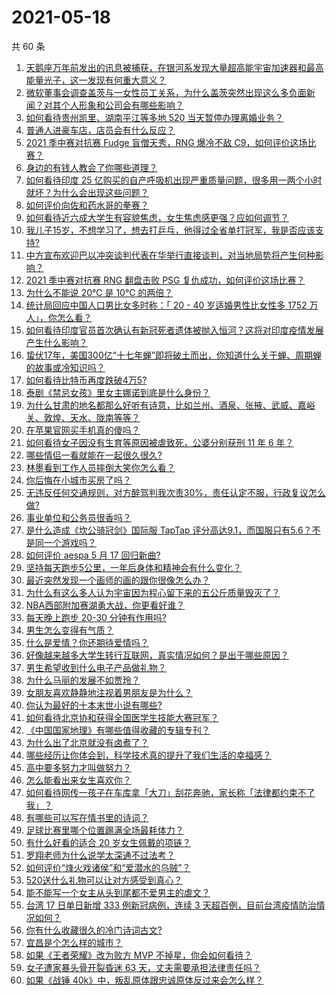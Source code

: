 # 2021-05-18

共 60 条

<!-- BEGIN -->
<!-- 最后更新时间 Tue May 18 2021 02:19:46 GMT+0800 (China Standard Time) -->

1. [天鹅座万年前发出的讯息被捕获，在银河系发现大量超高能宇宙加速器和最高能量光子，这一发现有何重大意义？](https://www.zhihu.com/question/459873347)
2. [微软董事会调查盖茨与一女性员工关系，为什么盖茨突然出现这么多负面新闻？对其个人形象和公司会有哪些影响？](https://www.zhihu.com/question/459873120)
3. [如何看待贵州凯里、湖南平江等多地 520 当天暂停办理离婚业务？](https://www.zhihu.com/question/459749764)
4. [普通人进豪车店，店员会有什么反应？](https://www.zhihu.com/question/40852072)
5. [2021 季中赛对抗赛 Fudge 盲僧天秀，RNG 爆冷不敌
   C9，如何评价这场比赛？](https://www.zhihu.com/question/460014492)
6. [身边的有钱人教会了你哪些道理？](https://www.zhihu.com/question/430653175)
7. [如何看待印度 25
   亿购买的自产呼吸机出现严重质量问题，很多用一两个小时就坏？为什么会出现这些问题？](https://www.zhihu.com/question/459351191)
8. [如何评价向佐和药水哥的拳赛？](https://www.zhihu.com/question/459765039)
9. [如何看待近六成大学生有容貌焦虑，女生焦虑感更强？应如何调节？](https://www.zhihu.com/question/446241093)
10. [我儿子15岁，不想学习了，想去打乒乓，他得过全省单打冠军，我是否应该支持?](https://www.zhihu.com/question/456960345)
11. [中方宣布欢迎巴以冲突谈判代表在华举行直接谈判，对当地局势将产生何种影响？](https://www.zhihu.com/question/459778849)
12. [2021 季中赛对抗赛 RNG 翻盘击败 PSG
    复仇成功，如何评价这场比赛？](https://www.zhihu.com/question/459980638)
13. [为什么不能说 20℃ 是 10℃ 的两倍？](https://www.zhihu.com/question/25112140)
14. [统计局回应中国人口男比女多时称：「 20 - 40 岁适婚男性比女性多 1752
    万人」，你怎么看？](https://www.zhihu.com/question/459890468)
15. [如何看待印度官员首次确认有新冠死者遗体被抛入恒河？这将对印度疫情发展产生什么影响？](https://www.zhihu.com/question/459878844)
16. [蛰伏17年，美国300亿“十七年蝉”即将破土而出，你知道什么关于蝉、周期蝉的故事或冷知识吗？](https://www.zhihu.com/question/459355817)
17. [如何看待比特币再度跌破4万5?](https://www.zhihu.com/question/459874779)
18. [泰剧《禁忌女孩》里女主娜诺到底是什么身份？](https://www.zhihu.com/question/407927126)
19. [为什么甘肃的地名都那么好听有诗意，比如兰州、酒泉、张掖、武威、嘉峪关、敦煌、天水、陇南等等？](https://www.zhihu.com/question/343852891)
20. [在苹果官网买手机真的傻吗？](https://www.zhihu.com/question/447287590)
21. [如何看待女子因没有生育等原因被虐致死，公婆分别获刑 11 年 6
    年？](https://www.zhihu.com/question/459407583)
22. [哪些情侣一看就能在一起很久很久?](https://www.zhihu.com/question/309398217)
23. [林墨看到工作人员摔倒大笑你怎么看？](https://www.zhihu.com/question/459874652)
24. [你后悔在小城市买房了吗？](https://www.zhihu.com/question/449925888)
25. [无违反任何交通规则，对方醉驾判我次责30%，责任认定不服，行政复议怎么做?](https://www.zhihu.com/question/456577306)
26. [事业单位和公务员很香吗？](https://www.zhihu.com/question/458608927)
27. [是什么造成《坎公骑冠剑》国际服 TapTap
    评分高达9.1，而国服只有5.6？不是同一个游戏吗？](https://www.zhihu.com/question/457083092)
28. [如何评价 aespa 5 月 17 回归新曲?](https://www.zhihu.com/question/459951978)
29. [坚持每天跑步5公里，一年后身体和精神会有什么变化？](https://www.zhihu.com/question/422797771)
30. [最近突然发现一个画师的画的跟你很像怎么办？](https://www.zhihu.com/question/458314529)
31. [为什么有这么多人认为宇宙因为程心留下来的五公斤质量毁灭了？](https://www.zhihu.com/question/459631568)
32. [NBA西部附加赛湖勇大战，你更看好谁？](https://www.zhihu.com/question/459872947)
33. [每天晚上跑步 20-30 分钟有作用吗?](https://www.zhihu.com/question/435607815)
34. [男生怎么变得有气质？](https://www.zhihu.com/question/29569463)
35. [什么是爱情？你还期待爱情吗？](https://www.zhihu.com/question/314617726)
36. [好像越来越多大学生转行互联网，真实情况如何？是出于哪些原因？](https://www.zhihu.com/question/459260995)
37. [男生希望收到什么电子产品做礼物？](https://www.zhihu.com/question/59448723)
38. [为什么马丽的发展不如贾玲？](https://www.zhihu.com/question/459059707)
39. [女朋友喜欢静静地注视着男朋友是为什么？](https://www.zhihu.com/question/309919749)
40. [你认为最好的十本末世小说有哪些?](https://www.zhihu.com/question/403545900)
41. [如何看待北京协和获得全国医学生技能大赛冠军？](https://www.zhihu.com/question/459799913)
42. [《中国国家地理》有哪些值得收藏的专辑专刊？](https://www.zhihu.com/question/36595394)
43. [为什么出了北京就没有卤煮了？](https://www.zhihu.com/question/64760707)
44. [哪些经历让你体会到，科学技术真的提升了我们生活的幸福感？](https://www.zhihu.com/question/459895565)
45. [高中要多努力才叫做努力？](https://www.zhihu.com/question/60440328)
46. [怎么能看出来女生喜欢你？](https://www.zhihu.com/question/453143428)
47. [如何看待网传一孩子在车库拿「大刀」刮花奔驰，家长称「法律都约束不了我」？](https://www.zhihu.com/question/459405484)
48. [有哪些可以写在情书里的诗词？](https://www.zhihu.com/question/455186664)
49. [足球比赛里哪个位置踢满全场最耗体力？](https://www.zhihu.com/question/453006393)
50. [有什么好看的适合 20 岁女生佩戴的项链？](https://www.zhihu.com/question/38031736)
51. [罗翔老师为什么说学太深通不过法考？](https://www.zhihu.com/question/453113816)
52. [如何评价“烽火戏诸侯”和“爱潜水的乌贼”？](https://www.zhihu.com/question/450823839)
53. [520送什么礼物可以让对方感受到真心？](https://www.zhihu.com/question/323398197)
54. [能不能写一个女主从头到尾都不爱男主的虐文？](https://www.zhihu.com/question/386594644)
55. [台湾 17 日单日新增 333 例新冠病例，连续 3
    天超百例，目前台湾疫情防治情况如何？](https://www.zhihu.com/question/459921281)
56. [你有什么收藏很久的冷门诗词古文?](https://www.zhihu.com/question/446560681)
57. [宜昌是个怎么样的城市？](https://www.zhihu.com/question/21612230)
58. [如果《王者荣耀》改为败方 MVP 不掉星，你会如何看待？](https://www.zhihu.com/question/392122091)
59. [女子遭家暴头骨开裂昏迷 63 天，丈夫需要承担法律责任吗？](https://www.zhihu.com/question/459872746)
60. [如果《战锤 40k》中，叛乱原体跟忠诚原体反过来会怎么样？](https://www.zhihu.com/question/457909327)

<!-- END -->
